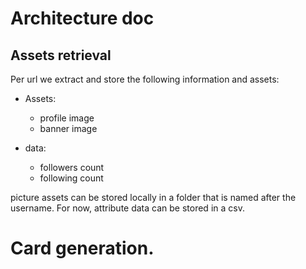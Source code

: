 # Architecture doc

## Assets retrieval
Per url we extract and store the following information and assets:
- Assets:
    - profile image
    - banner image

- data:
    - followers count
    - following count

picture assets can be stored locally in a folder that is named after the username.
For now, attribute data can be stored in a csv.

# Card generation.
